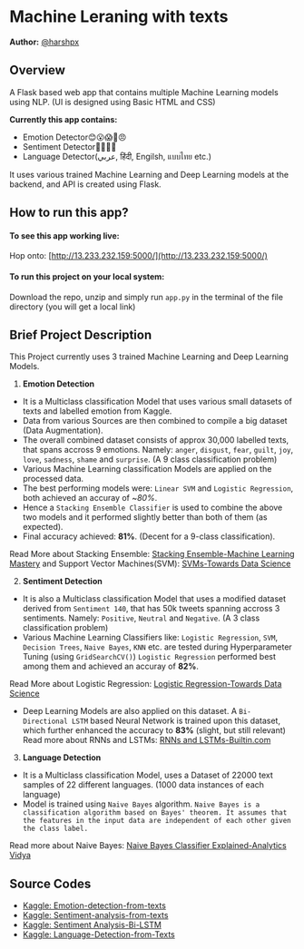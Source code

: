 
# Machine Leraning with texts
**Author:** [@harshpx](https://github.com/harshpx)
## Overview
A Flask based web app that contains multiple Machine Learning models using NLP.
(UI is designed using Basic HTML and CSS)

**Currently this app contains:**
* Emotion Detector😊😮😱🥰😠
* Sentiment Detector👍🏻👎🏻
* Language Detector(عربي, हिंदी, Engilsh, แบบไทย etc.)

It uses various trained Machine Learning and Deep Learning models at the backend, and API is created using Flask.
## How to run this app?
#### To see this app working live: 
Hop onto: [http://13.233.232.159:5000/](http://13.233.232.159:5000/)


#### To run this project on your local system: 
Download the repo, unzip and simply run
```app.py```
in the terminal of the file directory (you will get a local link)
## Brief Project Description
This Project currently uses 3 trained Machine Learning and Deep Learning Models.

1. **Emotion Detection**
* It is a Multiclass classification Model that uses various small datasets of texts and labelled emotion from Kaggle. 
* Data from various Sources are then combined to compile a big dataset (Data Augmentation).
* The overall combined dataset consists of approx 30,000 labelled texts, that spans accross 9 emotions. Namely: `anger`, `disgust`, `fear`, `guilt`, `joy`, `love`, `sadness`, `shame` and `surprise`. (A 9 class classification problem)
* Various Machine Learning classification Models are applied on the processed data.
* The best performing models were: `Linear SVM` and `Logistic Regression`, both achieved an accuray of ~*80%*.
* Hence a `Stacking Ensemble Classifier` is used to combine the above two models and it performed slightly better than both of them (as expected).
* Final accuracy achieved: **81%**. (Decent for a 9-class classification).

Read More about Stacking Ensemble: [Stacking Ensemble-Machine Learning Mastery](https://machinelearningmastery.com/stacking-ensemble-machine-learning-with-python/)
and Support Vector Machines(SVM): [SVMs-Towards Data Science](https://towardsdatascience.com/support-vector-machine-introduction-to-machine-learning-algorithms-934a444fca47)
        

2. **Sentiment Detection**
* It is also a Multiclass classification Model that uses a modified dataset derived from `Sentiment 140`, that has 50k tweets spanning accross 3 sentiments. Namely: `Positive`, `Neutral` and `Negative`. (A 3 class classification problem)
* Various Machine Learning Classifiers like: `Logistic Regression`, `SVM`, `Decision Trees`, `Naive Bayes`, `KNN` etc. are tested during Hyperparameter Tuning (using `GridSearchCV()`)
`Logistic Regression` performed best among them and achieved an accuray of **82%**.

Read More about Logistic Regression: [Logistic Regression-Towards Data Science](https://towardsdatascience.com/logistic-regression-detailed-overview-46c4da4303bc)
* Deep Learning Models are also applied on this dataset. A `Bi-Directional LSTM` based Neural Network is trained upon this dataset, which further enhanced the accuracy to **83%** (slight, but still relevant)
Read more about RNNs and LSTMs: [RNNs and LSTMs-Builtin.com](https://builtin.com/data-science/recurrent-neural-networks-and-lstm)


3. **Language Detection**
* It is a Multiclass classification Model, uses a Dataset of 22000 text samples of 22 different languages. (1000 data instances of each language)
* Model is trained using `Naive Bayes` algorithm. ```Naive Bayes is a classification algorithm based on Bayes' theorem. It assumes that the features in the input data are independent of each other given the class label.```

Read more about Naive Bayes: [Naive Bayes Classifier Explained-Analytics Vidya](https://www.analyticsvidhya.com/blog/2017/09/naive-bayes-explained/)


## Source Codes
* [Kaggle: Emotion-detection-from-texts](https://www.kaggle.com/code/harshpriye/emotion-detection-from-texts)
* [Kaggle: Sentiment-analysis-from-texts](https://www.kaggle.com/code/harshpriye/sentiment-analysis-from-texts)
* [Kaggle: Sentiment Analysis-Bi-LSTM](https://www.kaggle.com/code/harshpriye/sentiment-analysis-bi-lstm)
* [Kaggle: Language-Detection-from-Texts](https://www.kaggle.com/code/harshpriye/language-detection-from-texts)
